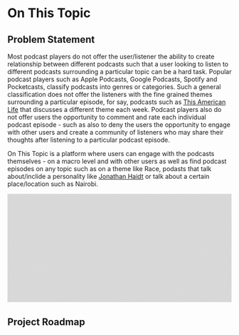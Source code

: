# On This Topic

## Problem Statement

Most podcast players do not offer the user/listener the ability to create relationship between different podcasts such that a user looking to listen to different podcasts surrounding a particular topic can be a hard task. Popular podcast players such as Apple Podcasts, Google Podcasts, Spotify and Pocketcasts, classify podcasts into genres or categories. Such a general classification does not offer the listeners with the fine grained themes surrounding a particular episode, for say, podcasts such as [This American Life](https://www.thisamericanlife.org/) that discusses a different theme each week. Podcast players also do not offer users the opportunity to comment and rate each individual podcast episode - such as also to deny the users the opportunity to engage with other users and create a community of listeners who may share their thoughts after listening to a particular podcast episode.
<br/>

On This Topic is a platform where users can engage with the podcasts themselves - on a macro level and with other users as well as find podcast episodes on any topic such as on a theme like Race, podasts that talk about/inclide a personality like [Jonathan Haidt](https://jonathanhaidt.com/) or talk about a certain place/location such as Nairobi.

![Design](design/wireframes/on_this_topic.gif)

## Project Roadmap
